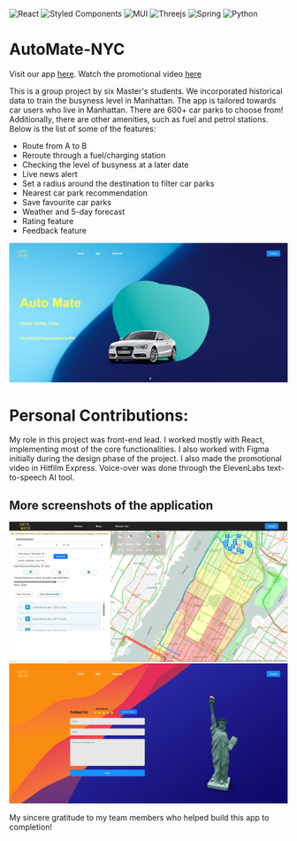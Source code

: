 ![React](https://img.shields.io/badge/react-%2320232a.svg?style=for-the-badge&logo=react&logoColor=%2361DAFB)
![Styled Components](https://img.shields.io/badge/styled--components-DB7093?style=for-the-badge&logo=styled-components&logoColor=white)
![MUI](https://img.shields.io/badge/MUI-%230081CB.svg?style=for-the-badge&logo=mui&logoColor=white)
![Threejs](https://img.shields.io/badge/threejs-black?style=for-the-badge&logo=three.js&logoColor=white)
![Spring](https://img.shields.io/badge/spring-%236DB33F.svg?style=for-the-badge&logo=spring&logoColor=white)
![Python](https://img.shields.io/badge/python-3670A0?style=for-the-badge&logo=python&logoColor=ffdd54)

# AutoMate-NYC

Visit our app [here](http://137.43.49.42/). Watch the promotional video [here](https://drive.google.com/file/d/1e8C7oQAm1JQI5eAlvDbQjMF5HIkOICs8/view?usp=sharing)

This is a group project by six Master's students. We incorporated historical data to train the busyness level in Manhattan. 
The app is tailored towards car users who live in Manhattan. There are 600+ car parks to choose from! Additionally, there are 
other amenities, such as fuel and petrol stations. Below is the list of some of the features:
  -  Route from A to B
  -  Reroute through a fuel/charging station
  -  Checking the level of busyness at a later date
  -  Live news alert
  -  Set a radius around the destination to filter car parks
  -  Nearest car park recommendation
  -  Save favourite car parks
  -  Weather and 5-day forecast
  -  Rating feature
  -  Feedback feature

<img src = '/img_src/cover.PNG' alt = "cover"/>

# Personal Contributions:
My role in this project was front-end lead. I worked mostly with React, implementing most of the core functionalities. I also worked with Figma initially during the design phase of the project.
I also made the promotional video in Hitfilm Express. Voice-over was done through the ElevenLabs text-to-speech AI tool.

## More screenshots of the application
<img src = '/img_src/map.PNG' alt = "map"/>
<img src = '/img_src/final.PNG' alt = "feedback"/>

My sincere gratitude to my team members who helped build this app to completion!

